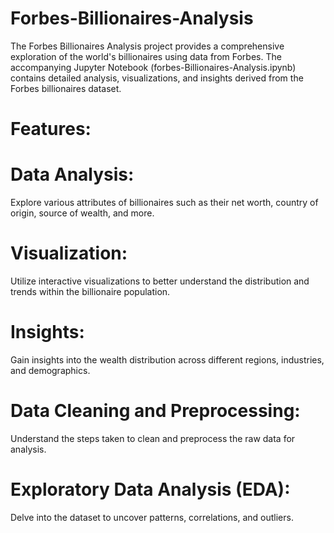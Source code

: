 # Forbes-Billionaires-Analysis

The Forbes Billionaires Analysis project provides a comprehensive exploration of the world's billionaires using data from Forbes. The accompanying Jupyter Notebook (forbes-Billionaires-Analysis.ipynb) contains detailed analysis, visualizations, and insights derived from the Forbes billionaires dataset.

# Features:

# Data Analysis:
Explore various attributes of billionaires such as their net worth, country of origin, source of wealth, and more.
# Visualization: 
Utilize interactive visualizations to better understand the distribution and trends within the billionaire population.
# Insights: 
Gain insights into the wealth distribution across different regions, industries, and demographics.
# Data Cleaning and Preprocessing: 
Understand the steps taken to clean and preprocess the raw data for analysis.
# Exploratory Data Analysis (EDA): 
Delve into the dataset to uncover patterns, correlations, and outliers.



